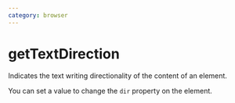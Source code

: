```yaml
---
category: browser
---
```


# getTextDirection

Indicates the text writing directionality of the content of an element.

You can set a value to change the `dir` property on the element.
